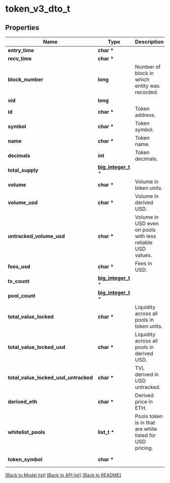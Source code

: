 # token_v3_dto_t

## Properties
Name | Type | Description | Notes
------------ | ------------- | ------------- | -------------
**entry_time** | **char \*** |  | [optional] 
**recv_time** | **char \*** |  | [optional] 
**block_number** | **long** | Number of block in which entity was recorded. | [optional] 
**vid** | **long** |  | [optional] 
**id** | **char \*** | Token address. | [optional] 
**symbol** | **char \*** | Token symbol. | [optional] 
**name** | **char \*** | Token name. | [optional] 
**decimals** | **int** | Token decimals. | [optional] 
**total_supply** | [**big_integer_t**](big_integer.md) \* |  | [optional] 
**volume** | **char \*** | Volume in token units. | [optional] 
**volume_usd** | **char \*** | Volume in derived USD. | [optional] 
**untracked_volume_usd** | **char \*** | Volume in USD even on pools with less reliable USD values. | [optional] 
**fees_usd** | **char \*** | Fees in USD. | [optional] 
**tx_count** | [**big_integer_t**](big_integer.md) \* |  | [optional] 
**pool_count** | [**big_integer_t**](big_integer.md) \* |  | [optional] 
**total_value_locked** | **char \*** | Liquidity across all pools in token units. | [optional] 
**total_value_locked_usd** | **char \*** | Liquidity across all pools in derived USD. | [optional] 
**total_value_locked_usd_untracked** | **char \*** | TVL derived in USD untracked. | [optional] 
**derived_eth** | **char \*** | Derived price in ETH. | [optional] 
**whitelist_pools** | **list_t \*** | Pools token is in that are white listed for USD pricing. | [optional] 
**token_symbol** | **char \*** |  | [optional] [readonly] 

[[Back to Model list]](../README.md#documentation-for-models) [[Back to API list]](../README.md#documentation-for-api-endpoints) [[Back to README]](../README.md)


